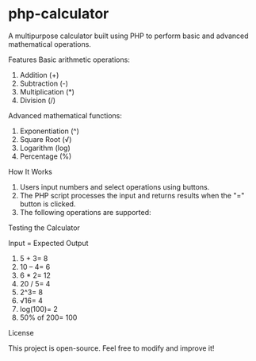 # php-calculator
A multipurpose calculator built using PHP to perform basic and advanced mathematical operations.

Features
Basic arithmetic operations:
1.	Addition (+)
2.	Subtraction (-)
3.	Multiplication (*)
4.	Division (/)

Advanced mathematical functions:
1.	Exponentiation (^)
2.	Square Root (√)
3.	Logarithm (log)
4.	Percentage (%)

How It Works
1.	Users input numbers and select operations using buttons.
2.	The PHP script processes the input and returns results when the "=" button is clicked.
3.	The following operations are supported:

Testing the Calculator

Input = Expected Output
1.	5 + 3= 8
2.	10 – 4= 6
3.	6 * 2= 12
4.	20 / 5= 4
5.	2^3= 8
6.	√16= 4
7.	log(100)= 2
8.	50% of 200= 100

License

This project is open-source. Feel free to modify and improve it!
